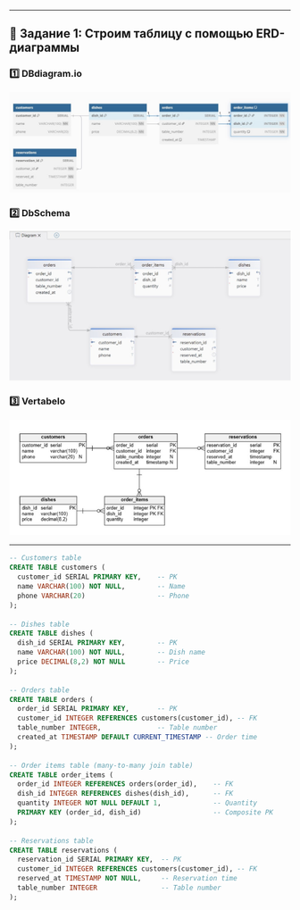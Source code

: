 <!--
Задание 1
Создайте схему для некоторой предметной области на ваш выбор (например: ресторан, детский сад, ферма), где у вас будет несколько таблиц. Пусть на ней будут отражены отношения: 1:1, 1:many, many:1, many:many.

Задание 2
Создайте таблицы со своей схемы с помощью SQL, отразите отношения между ними, задав внешние и первичные ключи.
-->

---

## 📁 Задание 1: Строим таблицу с помощью ERD-диаграммы

### 1️⃣ DBdiagram.io

![DBdiagram.io ERD](diagram_dbdiagram.io.jpg)

### 2️⃣ DbSchema

![DbSchema ERD](diagram_DbSchema.jpg)

### 3️⃣ Vertabelo

![Vertabelo ERD](diagram_Vertabelo.jpg)

---

```sql
-- Customers table
CREATE TABLE customers (
  customer_id SERIAL PRIMARY KEY,    -- PK
  name VARCHAR(100) NOT NULL,        -- Name
  phone VARCHAR(20)                  -- Phone
);

-- Dishes table
CREATE TABLE dishes (
  dish_id SERIAL PRIMARY KEY,        -- PK
  name VARCHAR(100) NOT NULL,        -- Dish name
  price DECIMAL(8,2) NOT NULL        -- Price
);

-- Orders table
CREATE TABLE orders (
  order_id SERIAL PRIMARY KEY,       -- PK
  customer_id INTEGER REFERENCES customers(customer_id), -- FK
  table_number INTEGER,              -- Table number
  created_at TIMESTAMP DEFAULT CURRENT_TIMESTAMP -- Order time
);

-- Order items table (many-to-many join table)
CREATE TABLE order_items (
  order_id INTEGER REFERENCES orders(order_id),    -- FK
  dish_id INTEGER REFERENCES dishes(dish_id),      -- FK
  quantity INTEGER NOT NULL DEFAULT 1,             -- Quantity
  PRIMARY KEY (order_id, dish_id)                  -- Composite PK
);

-- Reservations table
CREATE TABLE reservations (
  reservation_id SERIAL PRIMARY KEY,  -- PK
  customer_id INTEGER REFERENCES customers(customer_id), -- FK
  reserved_at TIMESTAMP NOT NULL,     -- Reservation time
  table_number INTEGER                -- Table number
);
```
